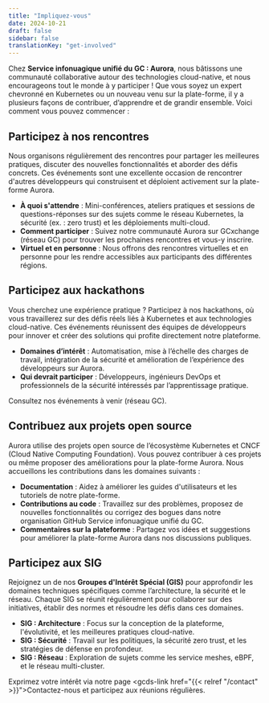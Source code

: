 ```yaml
---
title: "Impliquez-vous"
date: 2024-10-21
draft: false
sidebar: false
translationKey: "get-involved"
---
```


Chez **Service infonuagique unifié du GC : Aurora**, nous bâtissons une communauté collaborative autour des technologies cloud-native, et nous encourageons tout le monde à y participer ! Que vous soyez un expert chevronné en Kubernetes ou un nouveau venu sur la plate-forme, il y a plusieurs façons de contribuer, d’apprendre et de grandir ensemble. Voici comment vous pouvez commencer :

## Participez à nos rencontres

Nous organisons régulièrement des rencontres pour partager les meilleures pratiques, discuter des nouvelles fonctionnalités et aborder des défis concrets. Ces événements sont une excellente occasion de rencontrer d'autres développeurs qui construisent et déploient activement sur la plate-forme Aurora.

- **À quoi s'attendre** : Mini-conférences, ateliers pratiques et sessions de questions-réponses sur des sujets comme le réseau Kubernetes, la sécurité (ex. : zero trust) et les déploiements multi-cloud.
- **Comment participer** : Suivez notre <gcds-link external href="https://gcxgce.sharepoint.com/teams/10002412">communauté Aurora sur GCxchange</gcds-link> (réseau GC) pour trouver les prochaines rencontres et vous-y inscrire.
- **Virtuel et en personne** : Nous offrons des rencontres virtuelles et en personne pour les rendre accessibles aux participants des différentes régions.

## Participez aux hackathons

Vous cherchez une expérience pratique ? Participez à nos hackathons, où vous travaillerez sur des défis réels liés à Kubernetes et aux technologies cloud-native. Ces événements réunissent des équipes de développeurs pour innover et créer des solutions qui profite directement notre plateforme.

- **Domaines d’intérêt** : Automatisation, mise à l’échelle des charges de travail, intégration de la sécurité et amélioration de l’expérience des développeurs sur Aurora.
- **Qui devrait participer** : Développeurs, ingénieurs DevOps et professionnels de la sécurité intéressés par l’apprentissage pratique.

Consultez nos <gcds-link external href="https://gcxgce.sharepoint.com/teams/10002412/_layouts/15/Events.aspx">événements à venir</gcds-link> (réseau GC).

## Contribuez aux projets open source

Aurora utilise des projets open source de l’écosystème Kubernetes et CNCF (Cloud Native Computing Foundation). Vous pouvez contribuer à ces projets ou même proposer des améliorations pour la plate-forme Aurora. Nous accueillons les contributions dans les domaines suivants :

- **Documentation** : Aidez à améliorer les guides d'utilisateurs et les tutoriels de notre plate-forme.
- **Contributions au code** : Travaillez sur des problèmes, proposez de nouvelles fonctionnalités ou corrigez des bogues dans notre organisation GitHub <gcds-link external href="https://github.com/gccloudone">Service infonuagique unifié du GC</gcds-link>.
- **Commentaires sur la plateforme** : Partagez vos idées et suggestions pour améliorer la plate-forme Aurora dans nos discussions publiques.

## Participez aux SIG

Rejoignez un de nos **Groupes d'Intérêt Spécial (GIS)** pour approfondir les domaines techniques spécifiques comme l’architecture, la sécurité et le réseau. Chaque SIG se réunit régulièrement pour collaborer sur des initiatives, établir des normes et résoudre les défis dans ces domaines.

- **SIG : Architecture** : Focus sur la conception de la plateforme, l'évolutivité, et les meilleures pratiques cloud-native.
- **SIG : Sécurité** : Travail sur les politiques, la sécurité zero trust, et les stratégies de défense en profondeur.
- **SIG : Réseau** : Exploration de sujets comme les service meshes, eBPF, et le réseau multi-cluster.

Exprimez votre intérêt via notre page <gcds-link href="{{< relref "/contact" >}}">Contactez-nous</gcds-link> et participez aux réunions régulières.
